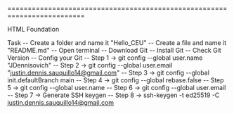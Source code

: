 =========================================================================

HTML Foundation

Task
-- Create a folder and name it "Hello_CEU"
-- Create a file and name it "README.md"
-- Open terminal
-- Download Git
-- Install Git 
-- Check Git Version
-- Config your Git
-- Step 1 -> git config --global user.name "JDennisovich"
-- Step 2 -> git config --global user.email "justin.dennis.sauquillo14@gmail.com"
-- Step 3 -> git config --global init.defaultBranch main
-- Step 4 -> git config --global rebase.false
-- Step 5 -> git config --global user.name
-- Step 6 -> git config --global user.email
-- Step 7 -> Generate SSH keygen
-- Step 8 -> ssh-keygen -t ed25519 -C justin.dennis.sauquillo14@gmail.com